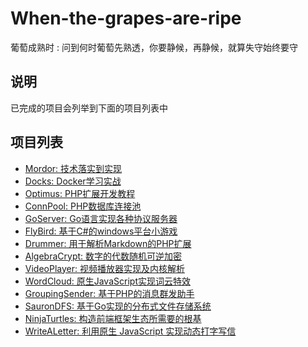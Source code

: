 # When-the-grapes-are-ripe
葡萄成熟时 : 问到何时葡萄先熟透，你要静候，再静候，就算失守始终要守

## 说明
已完成的项目会列举到下面的项目列表中

## 项目列表
- [Mordor: 技术落实到实现](./Mordor)
- [Docks: Docker学习实战](./Docks)
- [Optimus: PHP扩展开发教程](./Optimus)
- [ConnPool: PHP数据库连接池](./ConnPool)
- [GoServer: Go语言实现各种协议服务器](./GoServer)
- [FlyBird: 基于C#的windows平台小游戏](./FlyBird)
- [Drummer: 用于解析Markdown的PHP扩展](./Drummer)
- [AlgebraCrypt: 数字的代数随机可逆加密](./AlgebraCrypt)
- [VideoPlayer: 视频播放器实现及内核解析](./VideoPlayer)
- [WordCloud: 原生JavaScript实现词云特效](./WordCloud)
- [GroupingSender: 基于PHP的消息群发助手](./GroupingSender/)
- [SauronDFS: 基于Go实现的分布式文件存储系统](./SauronDFS)
- [NinjaTurtles: 构造前端框架生态所需要的根基](./NinjaTurtles)
- [WriteALetter: 利用原生 JavaScript 实现动态打字写信](./WriteALetter)

